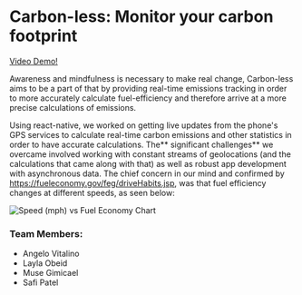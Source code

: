 # Carbon-less: Monitor your carbon footprint

[Video Demo!](https://www.youtube.com/watch?v=shWGwagAfl4)

Awareness and mindfulness is necessary to make real change, Carbon-less aims to be a part of that by providing real-time emissions tracking in order to more accurately calculate fuel-efficiency and therefore arrive at a more precise calculations of emissions.

Using react-native, we worked on getting live updates from the phone's GPS services to calculate real-time carbon emissions and other statistics in order to have accurate calculations. The** significant challenges** we overcame involved working with constant streams of geolocations (and the calculations that came along with that) as well as robust app development with asynchronous data. The chief concern in our mind and confirmed by https://fueleconomy.gov/feg/driveHabits.jsp, was that fuel efficiency changes at different speeds, as seen below:

![Speed (mph) vs Fuel Economy Chart](https://res.cloudinary.com/devpost/image/fetch/s--hWtlKM_o--/c_limit,f_auto,fl_lossy,q_auto:eco,w_900/https://fueleconomy.gov/feg/images/speed_vs_mpg_2012_sm.jpg)

### Team Members:
- Angelo Vitalino
- Layla Obeid
- Muse Gimicael
- Safi Patel